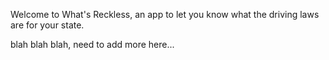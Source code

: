 Welcome to What's Reckless, an app to let you know what the driving laws are for your state. 

blah blah blah, need to add more here...
